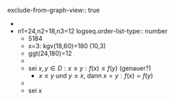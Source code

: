 exclude-from-graph-view:: true

-
- n1=24,n2=18,n3=12
  logseq.order-list-type:: number
	- 5184
	- x=3: kgv(18,60)=180 (10,3)
	- ggt(24,180)=12
	-
	- sei $x,y\in D:x\leq y:f(x)\leq f(y)$ (genauer?)
		- $x\leq y$ und $y\leq x$, dann $x=y:f(x)=f(y)$
	-
	- sei x
